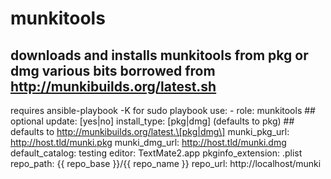 munkitools
=====
downloads and installs munkitools from pkg or dmg
various bits borrowed from http://munkibuilds.org/latest.sh
-----
requires ansible\-playbook \-K for sudo
playbook use:
  \- role: munkitools
    \#\# optional
    update: \[yes|no\]
    install\_type: [pkg|dmg] (defaults to pkg)
    \#\# defaults to http://munkibuilds.org/latest.\[pkg|dmg\]
    munki\_pkg\_url: http://host.tld/munki.pkg
    munki\_dmg\_url: http://host.tld/munki.dmg
    default\_catalog: testing
    editor: TextMate2.app
    pkginfo\_extension: .plist
    repo\_path: \{\{ repo_base \}\}/\{\{ repo_name \}\}
    repo\_url: http://localhost/munki

